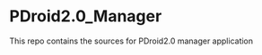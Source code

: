 PDroid2.0_Manager
=================

This repo contains the sources for PDroid2.0 manager application